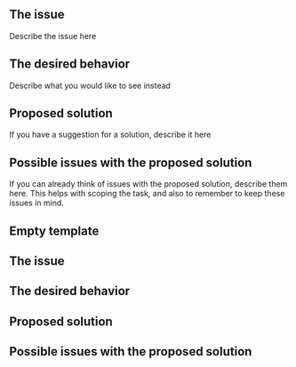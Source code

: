 ## The issue
Describe the issue here

## The desired behavior
Describe what you would like to see instead

## Proposed solution
If you have a suggestion for a solution, describe it here

## Possible issues with the proposed solution
If you can already think of issues with the proposed solution, describe them here.
This helps with scoping the task, and also to remember to keep these issues in mind.

Empty template
------------------------------------------------------------------------------------------------------

## The issue


## The desired behavior


## Proposed solution


## Possible issues with the proposed solution

